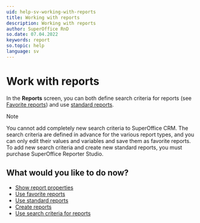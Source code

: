```yaml
---
uid: help-sv-working-with-reports
title: Working with reports
description: Working with reports
author: SuperOffice RnD
so.date: 07.04.2022
keywords: report
so.topic: help
language: sv
---
```


# Work with reports

In the **Reports** screen, you can both define search criteria for reports (see [Favorite reports][1]) and use [standard reports][2].

> [!NOTE]
> You cannot add completely new search criteria to SuperOffice CRM. The search criteria are defined in advance for the various report types, and you can only edit their values and variables and save them as favorite reports. To add new search criteria and create new standard reports, you must purchase SuperOffice Reporter Studio.

## What would you like to do now?

* [Show report properties][3]
* [Use favorite reports][1]
* [Use standard reports][2]
* [Create reports][4]
* [Use search criteria for reports][5]

<!-- Referenced links -->
[1]: favorites/index.md
[2]: standard-reports.md
[3]: properties.md
[4]: create.md
[5]: search-criteria/index.md

<!-- Referenced images -->

